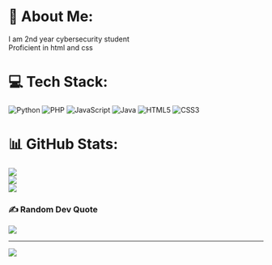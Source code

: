 # 💫 About Me:
I am 2nd year cybersecurity student <br>Proficient in html and css<br>


# 💻 Tech Stack:
![Python](https://img.shields.io/badge/python-3670A0?style=for-the-badge&logo=python&logoColor=ffdd54) ![PHP](https://img.shields.io/badge/php-%23777BB4.svg?style=for-the-badge&logo=php&logoColor=white) ![JavaScript](https://img.shields.io/badge/javascript-%23323330.svg?style=for-the-badge&logo=javascript&logoColor=%23F7DF1E) ![Java](https://img.shields.io/badge/java-%23ED8B00.svg?style=for-the-badge&logo=openjdk&logoColor=white) ![HTML5](https://img.shields.io/badge/html5-%23E34F26.svg?style=for-the-badge&logo=html5&logoColor=white) ![CSS3](https://img.shields.io/badge/css3-%231572B6.svg?style=for-the-badge&logo=css3&logoColor=white)
# 📊 GitHub Stats:
![](https://github-readme-stats.vercel.app/api?username=XIvanSolomonX&theme=dark&hide_border=false&include_all_commits=false&count_private=false)<br/>
![](https://nirzak-streak-stats.vercel.app/?user=XIvanSolomonX&theme=dark&hide_border=false)<br/>
![](https://github-readme-stats.vercel.app/api/top-langs/?username=XIvanSolomonX&theme=dark&hide_border=false&include_all_commits=false&count_private=false&layout=compact)

### ✍️ Random Dev Quote
![](https://quotes-github-readme.vercel.app/api?type=horizontal&theme=radical)

---
[![](https://visitcount.itsvg.in/api?id=XIvanSolomonX&icon=0&color=0)](https://visitcount.itsvg.in)

<!-- Proudly created with GPRM ( https://gprm.itsvg.in ) -->
